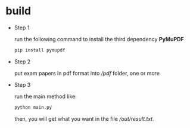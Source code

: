 # build

- Step 1

  run the following command to install the third dependency **PyMuPDF**

  ```bash
  pip install pymupdf
  ```

- Step 2

  put exam papers in pdf format into */pdf* folder,  one or more

- Step 3

  run the main method like:

  ```bash
  python main.py
  ```

  then, you will get what you want in the file */out/result.txt*. 